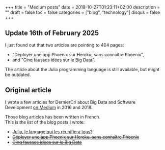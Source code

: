 +++
title = "Medium posts"
date = 2018-10-27T01:23:11+02:00
description = ""
draft = false
toc = false
categories = ["blog", "technology"]
disqus = false
+++

## Update 16th of February 2025

I just found out that two articles are pointing to 404 pages:
* "Déployer une app Phoenix sur Heroku, sans connaître Phoenix",
* and "Cinq fausses idées sur le Big Data".

The article about the Julia programming language is still available, but might be outdated.

## Original article

I wrote a few articles for DernierCri about Big Data and Software Development [on Medium](https://blog.derniercri.io/@k0pernicus) in 2016 and 2018.

Those blog articles has been written in French.  
This is the list of the blog posts I wrote:

* [Julia, le langage qui les réunifiera tous?](https://derniercri.io/blog/julia-le-langage-qui-les-reunifiera-tous)  
* [~~Déployer une app Phoenix sur Heroku, sans connaître Phoenix~~](https://blog.derniercri.io/deployer-une-app-phoenix-sur-heroku-sans-connaitre-phoenix/)
* [~~Cinq fausses idées sur le Big Data~~](https://blog.derniercri.io/fausse-idees-sur-le-big-data/)
